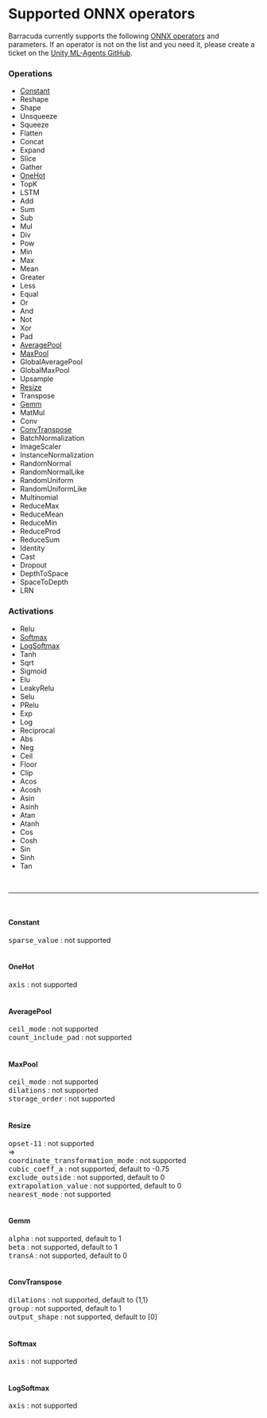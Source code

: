 # Supported ONNX operators

Barracuda currently supports the following [ONNX operators](https://github.com/onnx/onnx/blob/master/docs/Operators.md) and parameters. If an operator is not  on the list and you need it, please create a ticket on the [Unity ML-Agents GitHub](https://github.com/Unity-Technologies/ml-agents/issues).

### Operations
* <a href="#Constant">Constant</a>
* Reshape
* Shape
* Unsqueeze
* Squeeze
* Flatten
* Concat
* Expand
* Slice
* Gather
* <a href="#OneHot">OneHot</a>
* TopK
* LSTM
* Add
* Sum
* Sub
* Mul
* Div
* Pow
* Min
* Max
* Mean
* Greater
* Less
* Equal
* Or
* And
* Not
* Xor
* Pad
* <a href="#AveragePool">AveragePool</a>
* <a href="#MaxPool">MaxPool</a>
* GlobalAveragePool
* GlobalMaxPool
* Upsample
* <a href="#Resize">Resize</a>
* Transpose
* <a href="#Gemm">Gemm</a>
* MatMul
* Conv
* <a href="#ConvTranspose">ConvTranspose</a>
* BatchNormalization
* ImageScaler
* InstanceNormalization
* RandomNormal
* RandomNormalLike
* RandomUniform
* RandomUniformLike
* Multinomial
* ReduceMax
* ReduceMean
* ReduceMin
* ReduceProd
* ReduceSum
* Identity
* Cast
* Dropout
* DepthToSpace
* SpaceToDepth
* LRN
  

### Activations
* Relu
* <a href="#Softmax">Softmax</a>
* <a href="#LogSoftmax">LogSoftmax</a>
* Tanh
* Sqrt
* Sigmoid
* Elu
* LeakyRelu
* Selu
* PRelu
* Exp
* Log
* Reciprocal
* Abs
* Neg
* Ceil
* Floor
* Clip
* Acos
* Acosh
* Asin
* Asinh
* Atan
* Atanh
* Cos
* Cosh
* Sin
* Sinh
* Tan

<br/>

---
<br/>

#### <a name="Constant">**Constant**</a>
<dt><tt>sparse_value</tt> : not supported</dt>
<br/>

#### <a name="OneHot">**OneHot**</a>
<dt><tt>axis</tt> : not supported</dt>
<br/>

#### <a name="AveragePool">**AveragePool**</a>
<dt><tt>ceil_mode</tt> : not supported</dt>
<dt><tt>count_include_pad</tt> : not supported</dt>
<br/>

#### <a name="MaxPool">**MaxPool**</a>
<dt><tt>ceil_mode</tt> : not supported</dt>
<dt><tt>dilations</tt> : not supported</dt>
<dt><tt>storage_order</tt> : not supported</dt>
<br/>

#### <a name="Resize">**Resize**</a>
<dt><tt>opset-11</tt> : not supported</dt>
=>
<dt><tt>coordinate_transformation_mode</tt> : not supported</dt>
<dt><tt>cubic_coeff_a</tt> : not supported, default to -0.75</dt>
<dt><tt>exclude_outside</tt> : not supported, default to 0</dt>
<dt><tt>extrapolation_value</tt> : not supported, default to 0</dt>
<dt><tt>nearest_mode</tt> : not supported</dt>
<br/>

#### <a name="Gemm">**Gemm**</a>
<dt><tt>alpha</tt> : not supported, default to 1</dt>
<dt><tt>beta</tt> : not supported, default to 1</dt>
<dt><tt>transA</tt> : not supported, default to 0</dt>
<br/>


#### <a name="ConvTranspose">**ConvTranspose**</a>
<dt><tt>dilations</tt> : not supported, default to {1,1}</dt>
<dt><tt>group</tt> : not supported, default to 1</dt>
<dt><tt>output_shape</tt> : not supported, default to [0]</dt>
<br/>

#### <a name="Softmax">**Softmax**</a>
<dt><tt>axis</tt> : not supported</dt>
<br/>

#### <a name="LogSoftmax">**LogSoftmax**
<dt><tt>axis</tt> : not supported</dt>
<br/>
